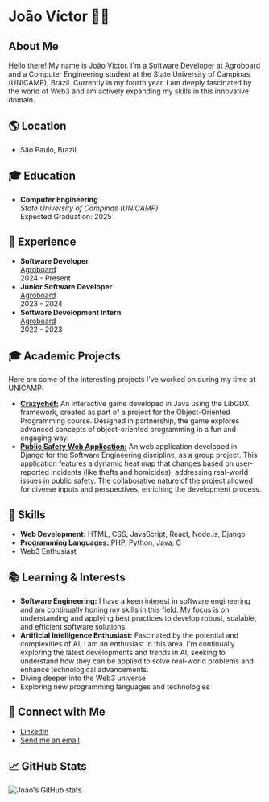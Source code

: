 # João Víctor 👨‍💻

## About Me

Hello there! My name is João Víctor. I'm a Software Developer at [Agroboard](https://agroboard.com.br/) and a Computer Engineering student at the State University of Campinas (UNICAMP), Brazil. Currently in my fourth year, I am deeply fascinated by the world of Web3 and am actively expanding my skills in this innovative domain.

## 🌎 Location
- São Paulo, Brazil

## 🎓 Education
- **Computer Engineering**  
  _State University of Campinas (UNICAMP)_  
  Expected Graduation: 2025

## 💼 Experience
- **Software Developer**  
  [Agroboard](https://agroboard.com.br/)  
  2024 - Present
- **Junior Software Developer**  
  [Agroboard](https://agroboard.com.br/)  
  2023 - 2024
- **Software Development Intern**  
  [Agroboard](https://agroboard.com.br/)  
  2022 - 2023
## 🎓 Academic Projects
Here are some of the interesting projects I've worked on during my time at UNICAMP:
- **[Crazychef:](https://github.com/F0rJava/MC322-Colab/tree/main/Crazychef)** An interactive game developed in Java using the LibGDX framework, created as part of a project for the Object-Oriented Programming course. Designed in partnership, the game explores advanced concepts of object-oriented programming in a fun and engaging way.
- **[Public Safety Web Application:](https://github.com/MC426-2s2023/MC426)** An web application developed in Django for the Software Engineering discipline, as a group project. This application features a dynamic heat map that changes based on user-reported incidents (like thefts and homicides), addressing real-world issues in public safety. The collaborative nature of the project allowed for diverse inputs and perspectives, enriching the development process.

## 🚀 Skills
- **Web Development:** HTML, CSS, JavaScript, React, Node.js, Django
- **Programming Languages:** PHP, Python, Java, C
- Web3 Enthusiast

## 📚 Learning & Interests
- **Software Engineering:** I have a keen interest in software engineering and am continually honing my skills in this field. My focus is on understanding and applying best practices to develop robust, scalable, and efficient software solutions.
- **Artificial Intelligence Enthusiast:** Fascinated by the potential and complexities of AI, I am an enthusiast in this area. I'm continually exploring the latest developments and trends in AI, seeking to understand how they can be applied to solve real-world problems and enhance technological advancements.
- Diving deeper into the Web3 universe
- Exploring new programming languages and technologies

## 🤝 Connect with Me
- [LinkedIn](https://www.linkedin.com/in/jo%C3%A3o-v%C3%ADctor-santos-oliveira-01a5a117a/)
- [Send me an email](mailto:joaovictorso@hotmail.com.br)

## 📈 GitHub Stats
![João's GitHub stats](https://github-readme-stats.vercel.app/api?username=joaovsoliveira&show_icons=true)


